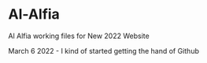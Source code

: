 # Al-Alfia

Al Alfia working files for New 2022 Website

March 6 2022 - I kind of started getting the hand of Github
